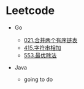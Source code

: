 # Leetcode

- Go
  - [021.合并两个有序链表](https://github.com/Ddingtt/Leetcode/blob/master/leetcode_go/0021.Merge_Two_Sorted_Lists/21.Merge%20Two%20Sorted%20Lists.go)
  - [415.字符串相加](https://github.com/Ddingtt/Leetcode/blob/master/leetcode_go/0415.Add_Strings/415.Add%20Strings.go)
  - [553.最优除法](leetcode_go/0553-Optimal-Division/553.optimal-division.go)

- Java
  - going to do
